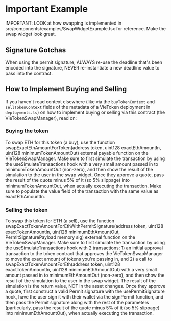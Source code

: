 # Important Example

IMPORTANT: LOOK at how swapping is implemented in src/components/examples/SwapWidgetExample.tsx for reference. Make the swap widget look great.

## Signature Gotchas

When using the permit signature, ALWAYS re-use the deadline that's been encoded into the signature, NEVER re-instantiate a new deadline value to pass into the contract.

## How to Implement Buying and Selling

If you haven't read context elsewhere (like via the `buyTokenContext` and `sellTokenContext` fields of the metadata of a VieToken deployment in `deployments.ts`) on how to implement buying or selling via this contract (the VieTokenSwapManager), read on:

### Buying the token

To swap ETH for this token (a buy), use the function swapExactEthAmountForToken(address token, uint128 exactEthAmountIn, uint128 minimumTokenAmountOut) external payable function on the VieTokenSwapManager. Make sure to first simulate the transaction by using the useSimulateTransactions hook with a very small amount passed in to minimumTokenAmountOut (non-zero), and then show the result of the simulation to the user in the swap widget. Once they approve a quote, pass the result of the quote minus 5% of it (so 5% slippage) into minimumTokenAmountOut, when actually executing the transaction. Make sure to populate the value field of the transaction with the same value as exactEthAmountIn.

### Selling the token

To swap this token for ETH (a sell), use the function swapExactTokenAmountForEthWithPermitSignature(address token, uint128 exactTokenAmountIn, uint128 minimumEthAmountOut, PermitSignaturePayload memory sig) external function on the VieTokenSwapManager. Make sure to first simulate the transaction by using the useSimulateTransactions hook with 2 transactions: 1) an initial approval transaction to the token contract that approves the VieTokenSwapManager to move the exact amount of tokens you\'re passing in, and 2) a call to swapExactTokenAmountForEth(address token, uint128 exactTokenAmountIn, uint128 minimumEthAmountOut) with a very small amount passed in to minimumEthAmountOut (non-zero), and then show the result of the simulation to the user in the swap widget. The result of the simulation is the return value, NOT in the asset changes. Once they approve a quote, first construct a valid Permit signature with the usePermitSignature hook, have the user sign it with their wallet via the signPermit function, and then pass the Permit signature along with the rest of the parameters (particularly, pass the result of the quote minus 5% of it (so 5% slippage) into minimumEthAmountOut), when actually executing the transaction.